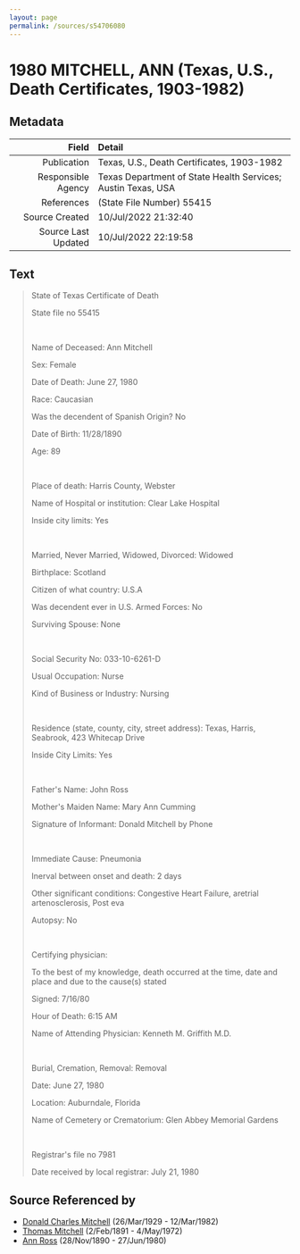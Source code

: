 ```yaml
---
layout: page
permalink: /sources/s54706080
---
```


# 1980 MITCHELL, ANN (Texas, U.S., Death Certificates, 1903-1982)

## Metadata

Field | Detail
---:|:---
Publication | Texas, U.S., Death Certificates, 1903-1982
Responsible Agency | Texas Department of State Health Services; Austin Texas, USA
References | (State File Number) 55415
Source Created | 10/Jul/2022 21:32:40
Source Last Updated | 10/Jul/2022 22:19:58

## Text

> State of Texas Certificate of Death
>
> State file no 55415
>
> <br/>
>
> Name of Deceased: Ann Mitchell
>
> Sex: Female
>
> Date of Death: June 27, 1980
>
> Race: Caucasian
>
> Was the decendent of Spanish Origin? No
>
> Date of Birth: 11/28/1890
>
> Age: 89
>
> <br/>
>
> Place of death: Harris County, Webster
>
> Name of Hospital or institution: Clear Lake Hospital
>
> Inside city limits: Yes
>
> <br/>
>
> Married, Never Married, Widowed, Divorced: Widowed
>
> Birthplace: Scotland
>
> Citizen of what country: U.S.A
>
> Was decendent ever in U.S. Armed Forces: No
>
> Surviving Spouse: None
>
> <br/>
>
> Social Security No: 033-10-6261-D
>
> Usual Occupation: Nurse
>
> Kind of Business or Industry: Nursing
>
> <br/>
>
> Residence (state, county, city, street address): Texas, Harris, Seabrook, 423 Whitecap Drive
>
> Inside City Limits: Yes
>
> <br/>
>
> Father's Name: John Ross
>
> Mother's Maiden Name: Mary Ann Cumming
>
> Signature of Informant: Donald Mitchell by Phone
>
> <br/>
>
> Immediate Cause: Pneumonia
>
> Inerval between onset and death: 2 days
>
> Other significant conditions: Congestive Heart Failure, aretrial artenosclerosis, Post eva
>
> Autopsy: No
>
> <br/>
>
> Certifying physician:
>
> To the best of my knowledge, death occurred at the time, date and place and due to the cause(s) stated
>
> Signed: 7/16/80
>
> Hour of Death: 6:15 AM
>
> Name of Attending Physician: Kenneth M. Griffith M.D.
>
> <br/>
>
> Burial, Cremation, Removal: Removal
>
> Date: June 27, 1980
>
> Location: Auburndale, Florida
>
> Name of Cemetery or Crematorium: Glen Abbey Memorial Gardens
>
> <br/>
>
> Registrar's file no 7981
>
> Date received by local registrar: July 21, 1980
>

## Source Referenced by

* [Donald Charles Mitchell](../people/@49269448@-donald-charles-mitchell-b1929-3-26-d1982-3-12.md) (26/Mar/1929 - 12/Mar/1982)
* [Thomas Mitchell](../people/@65815518@-thomas-mitchell-b1891-2-2-d1972-5-4.md) (2/Feb/1891 - 4/May/1972)
* [Ann Ross](../people/@52613824@-ann-ross-b1890-11-28-d1980-6-27.md) (28/Nov/1890 - 27/Jun/1980)
